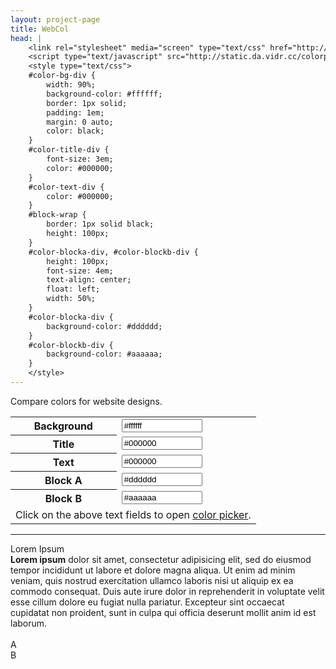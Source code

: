 ```yaml
---
layout: project-page
title: WebCol
head: |
    <link rel="stylesheet" media="screen" type="text/css" href="http://static.da.vidr.cc/colorpicker/css/colorpicker.css" />
    <script type="text/javascript" src="http://static.da.vidr.cc/colorpicker/js/colorpicker.js"></script>
    <style type="text/css">
    #color-bg-div {
        width: 90%;
        background-color: #ffffff;
        border: 1px solid;
        padding: 1em;
        margin: 0 auto;
        color: black;
    }
    #color-title-div {
        font-size: 3em;
        color: #000000;
    }
    #color-text-div {
        color: #000000;
    }
    #block-wrap {
        border: 1px solid black;
        height: 100px;
    }
    #color-blocka-div, #color-blockb-div {
        height: 100px;
        font-size: 4em;
        text-align: center;
        float: left;
        width: 50%;
    }
    #color-blocka-div {
        background-color: #dddddd;
    }
    #color-blockb-div {
        background-color: #aaaaaa;
    }
    </style>
---
```


Compare colors for website designs.

<table id="colorpick">
<tr id="colorpick-bg">     <th class="align-right">Background</th> <td><input id="color-bg"     name="color-bg"     size="13" type="text" value="#ffffff" /></td> </tr>
<tr id="colorpick-title">  <th class="align-right">Title</th>      <td><input id="color-title"  name="color-title"  size="13" type="text" value="#000000" /></td> </tr>
<tr id="colorpick-text">   <th class="align-right">Text</th>       <td><input id="color-text"   name="color-text"   size="13" type="text" value="#000000" /></td> </tr>
<tr id="colorpick-blocka"> <th class="align-right">Block A</th>    <td><input id="color-blocka" name="color-blocka" size="13" type="text" value="#dddddd" /></td> </tr>
<tr id="colorpick-blockb"> <th class="align-right">Block B</th>    <td><input id="color-blockb" name="color-blockb" size="13" type="text" value="#aaaaaa" /></td> </tr>
<tr><td colspan="2" class="align-center">Click on the above text fields to open <a href="http://eyecon.ro/colorpicker/">color picker</a>.</td></tr>
</table>

<hr />

<div id="color-bg-div" class="bg">
    <div id="color-title-div" class="fg">Lorem Ipsum</div>
    <div id="color-text-div" class="fg"><strong>Lorem ipsum</strong> dolor sit amet, consectetur adipisicing elit, sed do eiusmod tempor incididunt ut labore et dolore magna aliqua.
Ut enim ad minim veniam, quis nostrud exercitation ullamco laboris nisi ut aliquip ex ea commodo consequat.
Duis aute irure dolor in reprehenderit in voluptate velit esse cillum dolore eu fugiat nulla pariatur.
Excepteur sint occaecat cupidatat non proident, sunt in culpa qui officia deserunt mollit anim id est laborum.</div>
    <br />
    <div id="block-wrap"><div id="color-blocka-div" class="bg">A</div><div id="color-blockb-div" class="bg">B</div></div>
</div>

<script type="text/javascript">
// <![CDATA[
function set_color(el, hex) {
    $(el).ColorPickerSetColor(hex);
    $(el).val(hex);
    id = $(el).attr('id') + '-div';
    div = $('#' + id);
    if(div.attr('class') == 'bg')
        div.css('backgroundColor', hex);
    else
        div.css('color', hex);
}

$('#color-bg, #color-title, #color-text, #color-blocka, #color-blockb')
.ColorPicker({
    onShow: function(colpkr) {$(colpkr).fadeIn(500); return false;},
    onHide: function(colpkr) {$(colpkr).fadeOut(500);return false;},
    onSubmit: function(hsb, hex, rgb, el) {set_color(el, '#' + hex);},
    onBeforeShow: function() {set_color(this, this.value);}
}).bind('keyup', function() {set_color(this, this.value);});
// ]]>
</script>
